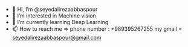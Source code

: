 - 👋 Hi, I’m @seyedalirezaabbaspour
- 👀 I’m interested in Machine vision
- 🌱 I’m currently learning Deep Learning
- 📫 How to reach me => phone number : +989395267255
   my gmail = seyedalirezaabbaspour@gmail.com

<!---
seyedalirezaabbaspour/seyedalirezaabbaspour is a ✨ special ✨ repository because its `README.md` (this file) appears on your GitHub profile.
You can click the Preview link to take a look at your changes.
--->
